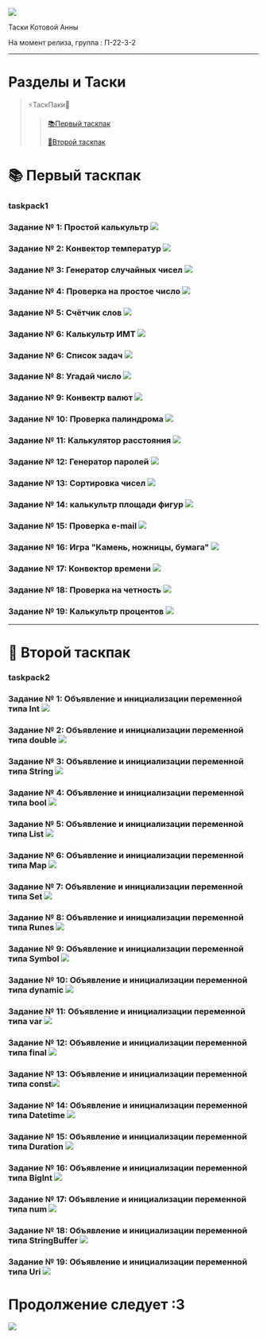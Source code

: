 ![](https://pa1.narvii.com/7687/630dc135a71cf18fbf1d69fc6e2950a82772984fr1-760-760_hq.gif)

Таски Котовой Анны 

На момент релиза, группа : П-22-3-2

------------------------------------------------------------------------------

# Разделы и Таски

> ⚡ТаскПаки📂 
>
>> [📚Первый таскпак](#taskpack1)
>>
>> [🍱Второй таскпак](#taskpack2)



# 📚 Первый таскпак 

### taskpack1

### Задание № 1: Простой калькультр ![](https://github.com/D-one-two-three/rmb/blob/main/screenshots/work1/1.PNG)
### Задание № 2: Конвектор температур ![](https://github.com/D-one-two-three/rmb/blob/main/screenshots/work1/2.PNG)
### Задание № 3: Генератор случайных чисел ![](https://github.com/D-one-two-three/rmb/blob/main/screenshots/work1/3.PNG)
### Задание № 4: Проверка на простое число ![](https://github.com/D-one-two-three/rmb/blob/main/screenshots/work1/4.PNG)
### Задание № 5: Счётчик слов ![](https://github.com/D-one-two-three/rmb/blob/main/screenshots/work1/5.PNG)
### Задание № 6: Калькультр ИМТ ![](https://github.com/D-one-two-three/rmb/blob/main/screenshots/work1/6.PNG)
### Задание № 6: Список задач ![](https://github.com/D-one-two-three/rmb/blob/main/screenshots/work1/7.PNG)
### Задание № 8: Угадай число ![](https://github.com/D-one-two-three/rmb/blob/main/screenshots/work1/8.PNG)
### Задание № 9: Конвектр валют ![](https://github.com/D-one-two-three/rmb/blob/main/screenshots/work1/9.PNG)
### Задание № 10: Проверка палиндрома ![](https://github.com/D-one-two-three/rmb/blob/main/screenshots/work1/10.PNG)
### Задание № 11: Калькулятор расстояния ![](https://github.com/D-one-two-three/rmb/blob/main/screenshots/work1/11.PNG)
### Задание № 12: Генератор паролей ![](https://github.com/D-one-two-three/rmb/blob/main/screenshots/work1/12.PNG)
### Задание № 13: Сортировка чисел ![](https://github.com/D-one-two-three/rmb/blob/main/screenshots/work1/13.PNG)
### Задание № 14: калькультр площади фигур ![](https://github.com/D-one-two-three/rmb/blob/main/screenshots/work1/14.PNG)
### Задание № 15: Проверка e-mail ![](https://github.com/D-one-two-three/rmb/blob/main/screenshots/work1/15.PNG)
### Задание № 16: Игра "Камень, ножницы, бумага" ![](https://github.com/D-one-two-three/rmb/blob/main/screenshots/work1/16.PNG)
### Задание № 17: Конвектор времени ![](https://github.com/D-one-two-three/rmb/blob/main/screenshots/work1/17.PNG)
### Задание № 18: Проверка на четность ![](https://github.com/D-one-two-three/rmb/blob/main/screenshots/work1/18.PNG)
### Задание № 19: Калькультр процентов ![](https://github.com/D-one-two-three/rmb/blob/main/screenshots/work1/19.PNG)

-----------------------------------------------------------------

# 🍱 Второй таскпак

### taskpack2

### Задание № 1: Объявление и инициализации переменной типа Int ![](https://github.com/D-one-two-three/rmb/blob/main/screenshots/work2/1.png)
### Задание № 2: Объявление и инициализации переменной типа double ![](https://github.com/D-one-two-three/rmb/blob/main/screenshots/work2/2.png)
### Задание № 3: Объявление и инициализации переменной типа String ![](https://github.com/D-one-two-three/rmb/blob/main/screenshots/work2/3.png)
### Задание № 4: Объявление и инициализации переменной типа bool ![](https://github.com/D-one-two-three/rmb/blob/main/screenshots/work2/4.png)
### Задание № 5: Объявление и инициализации переменной типа List ![](https://github.com/D-one-two-three/rmb/blob/main/screenshots/work2/5.png)
### Задание № 6: Объявление и инициализации переменной типа Map ![](https://github.com/D-one-two-three/rmb/blob/main/screenshots/work2/6.png)
### Задание № 7: Объявление и инициализации переменной типа Set ![](https://github.com/D-one-two-three/rmb/blob/main/screenshots/work2/7.png)
### Задание № 8: Объявление и инициализации переменной типа Runes ![](https://github.com/D-one-two-three/rmb/blob/main/screenshots/work2/8.png)
### Задание № 9: Объявление и инициализации переменной типа Symbol ![](https://github.com/D-one-two-three/rmb/blob/main/screenshots/work2/9.png)
### Задание № 10: Объявление и инициализации переменной типа dynamic ![](https://github.com/D-one-two-three/rmb/blob/main/screenshots/work2/10.png)
### Задание № 11: Объявление и инициализации переменной типа var ![](https://github.com/D-one-two-three/rmb/blob/main/screenshots/work2/11.png)
### Задание № 12: Объявление и инициализации переменной типа final ![](https://github.com/D-one-two-three/rmb/blob/main/screenshots/work2/12.png)
### Задание № 13: Объявление и инициализации переменной типа const![](https://github.com/D-one-two-three/rmb/blob/main/screenshots/work2/13.png)
### Задание № 14: Объявление и инициализации переменной типа Datetime ![](https://github.com/D-one-two-three/rmb/blob/main/screenshots/work2/14.png)
### Задание № 15: Объявление и инициализации переменной типа Duration ![](https://github.com/D-one-two-three/rmb/blob/main/screenshots/work2/15.png)
### Задание № 16: Объявление и инициализации переменной типа BigInt ![](https://github.com/D-one-two-three/rmb/blob/main/screenshots/work2/16.png)
### Задание № 17: Объявление и инициализации переменной типа num ![](https://github.com/D-one-two-three/rmb/blob/main/screenshots/work2/17.png)
### Задание № 18: Объявление и инициализации переменной типа StringBuffer ![](https://github.com/D-one-two-three/rmb/blob/main/screenshots/work2/18.png)
### Задание № 19: Объявление и инициализации переменной типа Uri ![](https://github.com/D-one-two-three/rmb/blob/main/screenshots/work2/19.png)

# Продолжение следует  :3

![](https://art.pixilart.com/4258a69f038b8ea.gif)
